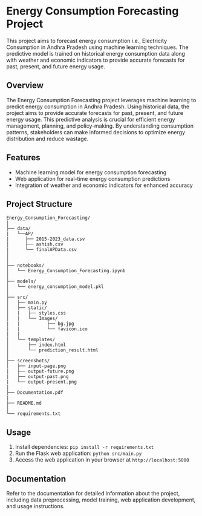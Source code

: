# Energy Consumption Forecasting Project

This project aims to forecast energy consumption i.e., Electricity Consumption in Andhra Pradesh using machine learning techniques. The predictive model is trained on historical energy consumption data along with weather and economic indicators to provide accurate forecasts for past, present, and future energy usage.

## Overview

The Energy Consumption Forecasting project leverages machine learning to predict energy consumption in Andhra Pradesh. Using historical data, the project aims to provide accurate forecasts for past, present, and future energy usage. This predictive analysis is crucial for efficient energy management, planning, and policy-making. By understanding consumption patterns, stakeholders can make informed decisions to optimize energy distribution and reduce wastage.

## Features

- Machine learning model for energy consumption forecasting
- Web application for real-time energy consumption predictions
- Integration of weather and economic indicators for enhanced accuracy

## Project Structure

```
Energy_Consumption_Forecasting/
│
├── data/
|   └──AP/
|      ├── 2015-2023_data.csv
│      ├── ashish.csv
|      └── finalAPData.csv
│
│   
├── notebooks/
│   └── Energy_Consumption_Forecasting.ipynb
│
├── models/
│   └── energy_consumption_model.pkl
│
├── src/
│   ├── main.py
│   ├── static/
│   |   ├── styles.css
│   |   └── Images/
|   |          ├── bg.jpg
│   |          └── favicon.ico
|   |
│   └── templates/
│       ├── index.html
│       └── prediction_result.html
│
├── screenshots/
│   ├── input-page.png
|   ├── output-future.png
|   ├── output-past.png
|   └── output-present.png
| 
├── Documentation.pdf
|
├── README.md
│
└── requirements.txt
```

## Usage

1. Install dependencies: `pip install -r requirements.txt`
2. Run the Flask web application: `python src/main.py`
3. Access the web application in your browser at `http://localhost:5000`

## Documentation

Refer to the documentation for detailed information about the project, including data preprocessing, model training, web application development, and usage instructions.

